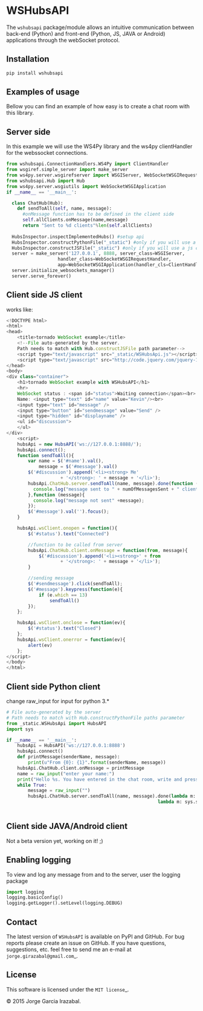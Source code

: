 WSHubsAPI
================================================

The ``wshubsapi`` package/module allows an intuitive communication between back-end (Python) and front-end (Python, JS, JAVA or Android) applications through the webSocket protocol.

Installation
-----------------
```bash
pip install wshubsapi
```

Examples of usage
-----------------
Bellow you can find an example of how easy is to create a chat room with this library.

Server side
-----------------
In this example we will use the WS4Py library and the ws4py clientHandler for the webssocket connections.

```python
from wshubsapi.ConnectionHandlers.WS4Py import ClientHandler
from wsgiref.simple_server import make_server
from ws4py.server.wsgirefserver import WSGIServer, WebSocketWSGIRequestHandler
from wshubsapi.Hub import Hub
from ws4py.server.wsgiutils import WebSocketWSGIApplication
if __name__ == '__main__':

  class ChatHub(Hub):
    def sendToAll(self, name, message):
      #onMessage function has to be defined in the client side
      self.allClients.onMessage(name,message)
      return "Sent to %d clients"%len(self.allClients)
  
  HubsInspector.inspectImplementedHubs() #setup api
  HubsInspector.constructPythonFile("_static") #only if you will use a python client
  HubsInspector.constructJSFile("_static") #only if you will use a js client
  server = make_server('127.0.0.1', 8888, server_class=WSGIServer,
                   handler_class=WebSocketWSGIRequestHandler,
                   app=WebSocketWSGIApplication(handler_cls=ClientHandler))
  server.initialize_websockets_manager()
  server.serve_forever()
```
    
Client side JS client
-----------------
works like:

```javascript
<!DOCTYPE html>
<html>
<head>
    <title>tornado WebSocket example</title>
    <!--File auto-generated by the server.
    Path needs to match with Hub.constructJSFile path parameter-->
    <script type="text/javascript" src="_static/WSHubsApi.js"></script>
    <script type="text/javascript" src="http://code.jquery.com/jquery-1.4.2.js"></script>
</head>
<body>
<div class="container">
    <h1>tornado WebSocket example with WSHubsAPI</h1>
    <hr>
    WebSocket status : <span id="status">Waiting connection</span><br>
    Name: <input type="text" id="name" value="Kevin"/><br>
    <input type="text" id="message" />
    <input type="button" id="sendmessage" value="Send" />
    <input type="hidden" id="displayname" />
    <ul id="discussion">
    </ul>
</div>
    <script>
    hubsApi = new HubsAPI('ws://127.0.0.1:8888/');
    hubsApi.connect();
    function sendToAll(){
        var name = $('#name').val(),
            message = $('#message').val()
        $('#discussion').append('<li><strong> Me'
                    + '</strong>: ' + message + '</li>');
        hubsApi.ChatHub.server.sendToAll(name, message).done(function (numOfMessagesSent){
          console.log("message sent to " + numOfMessagesSent + " client(s)");
        },function (message){
          console.log("message not sent" +message);
        });
        $('#message').val('').focus();
    }

    hubsApi.wsClient.onopen = function(){
        $('#status').text("Connected")

        //function to be called from server
        hubsApi.ChatHub.client.onMessage = function(from, message){
            $('#discussion').append('<li><strong>' + from
                    + '</strong>: ' + message + '</li>');
        }

        //sending message
        $('#sendmessage').click(sendToAll);
        $('#message').keypress(function(e){
            if (e.which == 13)
                sendToAll()
        });
    };

    hubsApi.wsClient.onclose = function(ev){
        $('#status').text("Closed")
    };
    hubsApi.wsClient.onerror = function(ev){
        alert(ev)
    };
</script>
</body>
</html>
```

Client side Python client
-----------------
change raw_input for input for python 3.*
```python
# File auto-generated by the server
# Path needs to match with Hub.constructPythonFile paths parameter
from _static.WSHubsApi import HubsAPI
import sys

if __name__ == '__main__':
    hubsApi = HubsAPI('ws://127.0.0.1:8888')
    hubsApi.connect()
    def printMessage(senderName, message):
        print(u"From {0}: {1}".format(senderName, message))
    hubsApi.ChatHub.client.onMessage = printMessage
    name = raw_input("enter your name:")
    print("Hello %s. You have entered in the chat room, write and press enter to send message" % name)
    while True:
        message = raw_input("")
        hubsApi.ChatHub.server.sendToAll(name, message).done(lambda m: sys.stdout.write(m),
                                                        lambda m: sys.stdout.write("!!!!!message not sent!!!!!\n"))
                                                       
```

Client side JAVA/Android client
-----------------

Not a beta version yet, working on it! ;)

Enabling logging
-----------------

To view and log any message from and to the server, user the logging package

```python
import logging
logging.basicConfig()
logging.getLogger().setLevel(logging.DEBUG)
```
Contact
-------

The latest version of ``WSHubsAPI`` is available on PyPI and GitHub.
For bug reports please create an issue on GitHub.
If you have questions, suggestions, etc. feel free to send me
an e-mail at `jorge.girazabal@gmail.com`_.

License
-------

This software is licensed under the `MIT license`_.

© 2015 Jorge Garcia Irazabal.
